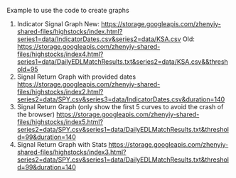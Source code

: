 Example to use the code to create graphs
1. Indicator Signal Graph
New:
https://storage.googleapis.com/zhenyiy-shared-files/highstocks/index.html?series1=data/IndicatorDates.csv&series2=data/KSA.csv
Old:
https://storage.googleapis.com/zhenyiy-shared-files/highstocks/index4.html?series1=data/DailyEDLMatchResults.txt&series2=data/KSA.csv&&threshold=95
2. Signal Return Graph with provided dates
https://storage.googleapis.com/zhenyiy-shared-files/highstocks/index2.html?series2=data/SPY.csv&series3=data/IndicatorDates.csv&duration=140
3. Signal Return Graph (only show the first 5 curves to avoid the crash of the browser)
https://storage.googleapis.com/zhenyiy-shared-files/highstocks/index5.html?series2=data/SPY.csv&series1=data/DailyEDLMatchResults.txt&threshold=99&duration=140
4. Signal Return Graph with Stats
https://storage.googleapis.com/zhenyiy-shared-files/highstocks/index3.html?series2=data/SPY.csv&series1=data/DailyEDLMatchResults.txt&threshold=99&duration=140
